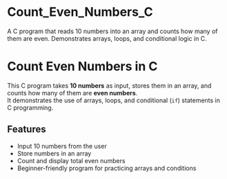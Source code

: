 # Count_Even_Numbers_C
A C program that reads 10 numbers into an array and counts how many of them are even. Demonstrates arrays, loops, and conditional logic in C.
# Count Even Numbers in C

This C program takes **10 numbers** as input, stores them in an array, and counts how many of them are **even numbers**.  
It demonstrates the use of arrays, loops, and conditional (`if`) statements in C programming.

## Features

- Input 10 numbers from the user
- Store numbers in an array
- Count and display total even numbers
- Beginner-friendly program for practicing arrays and conditions
